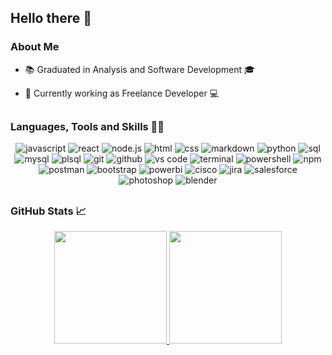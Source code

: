 <!--
**HansLichtner/HansLichtner** is a ✨ _special_ ✨ repository because its `README.md` (this file) appears on your GitHub profile.

Here are some ideas to get you started:

- 🔭 I’m currently working on ...
- 🌱 I’m currently learning ...
- 👯 I’m looking to collaborate on ...
- 🤔 I’m looking for help with ...
- 💬 Ask me about ...
- 📫 How to reach me: ...
- 😄 Pronouns: ...
- ⚡ Fun fact: ...
    
 <div style="display: inline_block" align ="center"><br>
  <img align="center" alt="JavaScript" height="28" width="38" src="https://raw.githubusercontent.com/devicons/devicon/master/icons/javascript/javascript-plain.svg">
  <img align="center" alt="Java" height="40" width="50" src="https://raw.githubusercontent.com/devicons/devicon/master/icons/java/java-original.svg">
  <img align="center" alt="CSharp" height="40" width="50" src="https://raw.githubusercontent.com/devicons/devicon/master/icons/csharp/csharp-original.svg">
  <img align="center" alt="Python" height="30" width="40" src="https://raw.githubusercontent.com/devicons/devicon/master/icons/python/python-original.svg">
 </div>
-->

  ## Hello there 👋

  ### About Me
* 📚 Graduated in Analysis and Software Development 🎓

* 💼 Currently working as Freelance Developer 💻

##
   
  ### Languages, Tools and Skills 👨‍💻

 <div align="center">
  <img src="https://img.shields.io/badge/JavaScript-F7DF1E?style=for-the-badge&logo=javascript&logoColor=black" alt="javascript" />
  <img src="https://img.shields.io/badge/React-61DAFB?style=for-the-badge&logo=react&logoColor=black" alt="react" />
  <img src="https://img.shields.io/badge/node.js-339933?style=for-the-badge&logo=node-dot-js&logoColor=white" alt="node.js" />
  <img src="https://img.shields.io/badge/HTML-E34F26?style=for-the-badge&logo=html5&logoColor=white" alt="html" />
  <img src="https://img.shields.io/badge/css-1572B6?style=for-the-badge&logo=css3&logoColor=white" alt="css" />
  <img src="https://img.shields.io/badge/Markdown-000000?style=for-the-badge&logo=markdown&logoColor=white" alt="markdown" />
  <img src="https://img.shields.io/badge/python-3776AB?style=for-the-badge&logo=python&logoColor=white" alt="python" />
  <img src="https://img.shields.io/badge/SQL-407AFC?style=for-the-badge&logo=icloud&logoColor=white" alt="sql" />
  <img src="https://img.shields.io/badge/mysql-%2300f.svg?style=for-the-badge&logo=mysql&logoColor=white" alt="mysql" />
  <img src="https://img.shields.io/badge/PLSQL-F80000?style=for-the-badge&logo=oracle&logoColor=white"  alt="plsql" />
  <img src="https://img.shields.io/badge/Git-F05032?style=for-the-badge&logo=git&logoColor=white" alt="git" />
  <img src="https://img.shields.io/badge/GitHub-100000?style=for-the-badge&logo=github&logoColor=white" alt="github" />
  <img src="https://img.shields.io/badge/vs%20code-007ACC?style=for-the-badge&logo=visual%20studio%20code&logoColor=white" alt="vs code" />
  <img src="https://img.shields.io/badge/terminal%20commands-black?style=for-the-badge&logo=windows%20terminal&logoColor=white" alt="terminal" />
  <img src="https://img.shields.io/badge/PowerShell-%235391FE.svg?style=for-the-badge&logo=powershell&logoColor=white" alt="powershell" />
  <img src="https://img.shields.io/badge/npm-CB3837?style=for-the-badge&logo=npm&logoColor=white" alt="npm" />
  <img src="https://img.shields.io/badge/postman-FF6C37?style=for-the-badge&logo=postman&logoColor=white" alt="postman" />
  <img src="https://img.shields.io/badge/bootstrap-7952B3?style=for-the-badge&logo=bootstrap&logoColor=white" alt="bootstrap" />
  <img src="https://img.shields.io/badge/power_bi-F2C811?style=for-the-badge&logo=powerbi&logoColor=black" alt="powerbi" />
  <img src="https://img.shields.io/badge/cisco-%23049fd9.svg?style=for-the-badge&logo=cisco&logoColor=white" alt="cisco" />
  <img src="https://img.shields.io/badge/jira-0052CC?style=for-the-badge&logo=jira&logoColor=white" alt="jira" />
  <img src="https://img.shields.io/badge/Salesforce-00A1E0?style=for-the-badge&logo=Salesforce&logoColor=white" alt="salesforce" />
  <img src="https://img.shields.io/badge/adobe%20photoshop-31A8FF?style=for-the-badge&logo=adobe%20photoshop&logoColor=white" alt="photoshop" />
  <img src="https://img.shields.io/badge/blender-%23F5792A.svg?style=for-the-badge&logo=blender&logoColor=white" alt="blender" />
 </div>
  
##
  
   ### GitHub Stats 📈
   
 <div align="center">
  <a href="https://github.com/HansLichtner">
  <img height="180em" src="https://github-readme-stats.vercel.app/api?username=HansLichtner&show_icons=true&theme=merko&include_all_commits=true&count_private=true"/>
  <img height="180em" src="https://github-readme-stats.vercel.app/api/top-langs/?username=HansLichtner&layout=compact&langs_count=7&theme=merko"/>
 </div>
